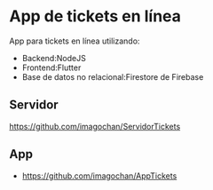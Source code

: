 # App de tickets en línea

App para tickets en línea utilizando:
- Backend:NodeJS
- Frontend:Flutter
- Base de datos no relacional:Firestore de Firebase

## Servidor

https://github.com/imagochan/ServidorTickets

## App

- https://github.com/imagochan/AppTickets
